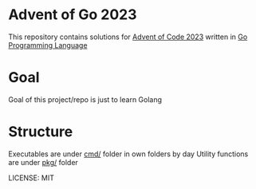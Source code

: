 # Advent of Go 2023

This repository contains solutions for [Advent of Code 2023](https://adventofcode.com/2023) written in [Go Programming Language](https://go.dev/)

# Goal
Goal of this project/repo is just to learn Golang

# Structure
Executables are under [cmd/](/cmd) folder in own folders by day
Utility functions are under [pkg/](/pkg) folder






LICENSE: MIT
